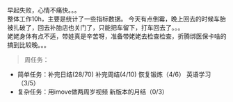 早起失败，心情不痛快。。。  
整体工作10h，主要是统计了一些指标数据。
今天有点倒霉，晚上回去的时候车胎被扎破了，回去补胎店也关门了，只能把车留下，打车回去了。。。  
姥姥身体有点不适，带娃真是辛苦呀，准备带姥姥去检查检查，折腾绑医保卡啥的搞到比较晚。。。
>周任务：
+ 简单任务：补完日结(28/70) 补完周结(4/10)  恢复锻炼（4/6）  英语学习（3/5）
+ 复杂任务：用imove做两周岁视频 新版本的月结（0/3）  
